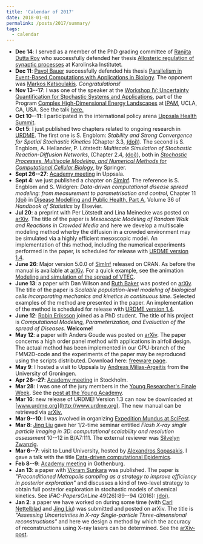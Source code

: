 ```yaml
---
title: 'Calendar of 2017'
date: 2018-01-01
permalink: /posts/2017/summary/
tags:
  - calendar
---
```


*   **Dec 14**: I served as a member of the PhD grading committee of [Ranjita Dutta Roy](http://ki.se/en/people/randut) who successfully defended her thesis [Allosteric regulation of synaptic processes](https://openarchive.ki.se/xmlui/handle/10616/46125) at Karolinska Institutet.
*   **Dec 11**: [Pavol Bauer](http://www.it.uu.se/katalog/pavpa354) successfully defended his thesis [Parallelism in Event-Based Computations with Applications in Biology](http://uu.diva-portal.org/smash/record.jsf?pid=diva2:1151116). The opponent was [Markos Katsoulakis](http://people.math.umass.edu/~markos/). _Congratulations!_
*   **Nov 13--17**: I was one of the speaker at the [Workshop IV: Uncertainty Quantification for Stochastic Systems and Applications](http://www.ipam.ucla.edu/programs/workshops/workshop-iv-uncertainty-quantification-for-stochastic-systems-and-applications/), part of the Program [Complex High-Dimensional Energy Landscapes](http://www.ipam.ucla.edu/programs/long-programs/complex-high-dimensional-energy-landscapes/) at [IPAM](http://www.ipam.ucla.edu/), UCLA, CA, USA. See the talk [here.](http://www.ipam.ucla.edu/abstract/?tid=14343&pcode=ELWS4)
*   **Oct 10--11**: I participated in the international policy arena [Uppsala Health Summit](http://www.uppsalahealthsummit.se/).
*   **Oct 5**: I just published two chapters related to ongoing research in [URDME](http://www.urdme.org). The first one is S. Engblom: _Stability and Strong Convergence for Spatial Stochastic Kinetics_ (Chapter 3.3, [(doi)](https://doi.org/10.1007/978-3-319-62627-7_5)). The second is S. Engblom, A. Hellander, P. Lötstedt: _Multiscale Simulation of Stochastic Reaction-Diffusion Networks_, (Chapter 2.4, [(doi)](https://doi.org/10.1007/978-3-319-62627-7_3)), both in [_Stochastic Processes, Multiscale Modeling, and Numerical Methods for Computational Cellular Biology_](https://link.springer.com/book/10.1007%2F978-3-319-62627-7), by Springer.
*   **Sept 26--27**: [Academy meeting](http://sverigesungaakademi.se/1239.html) in Uppsala.
*   **Sept 4**: we just published a chapter on [SimInf](http://www.siminf.org). The reference is S. Engblom and S. Widgren: _Data-driven computational disease spread modeling: from measurement to parametrisation and control_, Chapter 11 [(doi)](https://doi.org/10.1016/bs.host.2017.05.005) in [Disease Modelling and Public Health, Part A](https://www.elsevier.com/books/disease-modelling-and-public-health-part-a/srinivasa-rao/978-0-444-63968-4), Volume 36 of _Handbook of Statistics_ by Elsevier.
*   **Jul 20**: a preprint with Per Lötstedt and Lina Meinecke was posted on [arXiv](http://arxiv.org/abs/1707.05998). The title of the paper is _Mesoscopic Modeling of Random Walk and Reactions in Crowded Media_ and here we develop a multiscale modeling method wherby the diffusion in a crowded environment may be simulated via a highly efficient mesoscopic model. An implementation of this method, including the numerical experiments performed in the paper, is scheduled for release with [URDME version 1.4](http://www.urdme.org).
*   **June 26**: Major version 5.0.0 of [SimInf](http://www.siminf.org) released on CRAN. As before the manual is available at [arXiv](https://arxiv.org/abs/1605.01421). For a quick example, see the animation [Modeling and simulation of the spread of VTEC](animations/siminf_anim1.html).
*   **June 13**: a paper with Dan Wilson and [Ruth Baker](http://www.iamruthbaker.com/) was posted on [arXiv](http://arxiv.org/abs/1706.03375). The title of the paper is _Scalable population-level modeling of biological cells incorporating mechanics and kinetics in continuous time_. Selected examples of the method are presented in the paper. An implementation of the method is scheduled for release with [URDME version 1.4](http://www.urdme.org).
*   **June 12**: [Robin Eriksson](http://katalog.uu.se/empinfo/?id=N17-232) joined as a PhD student. The title of his project is _Computational Modeling, Parameterization, and Evaluation of the spread of Diseases_. **Welcome!**
*   **May 12**: a paper with Anders Goude was posted on [arXiv](http://arxiv.org/abs/1705.04116). The paper concerns a high order panel method with applications in airfoil design. The actual method has been implemented in our GPU-branch of the FMM2D-code and the experiments of the paper may be reproduced using the scripts distributed. Download here: [freeware page](freeware).
*   **May 9**: I hosted a visit to Uppsala by [Andreas Milias-Argeitis](http://www.rug.nl/staff/a.milias.argeitis/) from the University of Groningen.
*   **Apr 26--27**: [Academy meeting](http://www.sverigesungaakademi.se/1149.html) in Stockholm.
*   **Mar 28**: I was one of the jury members in the [Young Researcher's Finale Week](https://www.ungaforskare.se/utstallningen/finalen/). See the [post at the Young Academy](http://www.sverigesungaakademi.se/1150.html).
*   **Mar 16**: new release of URDME! Version 1.3 can now be downloaded at [www.urdme.org](http://www.urdme.org). The new manual can be retrieved via [arXiv.](http://arxiv.org/abs/0902.2912)
*   **Mar 9--10**: I was involved in organizing [Expedition Mundus at SciFest](http://www.sverigesungaakademi.se/1110.html).
*   **Mar 8**: [Jing Liu](http://www.it.uu.se/katalog/jinli971) gave her 1/2-time seminar entitled _Flash X-ray single particle imaging in 3D: computational scalability and resolution assessment_ 10--12 in B/A7:111. The external reviewer was [Silvelyn Zwanzig](http://www2.math.uu.se/~zwanzig/).
*   **Mar 6--7**: visit to Lund University, hosted by [Alexandros Sopasakis](http://www.maths.lu.se/staff/alexandros-sopasakis). I gave a talk with the title [Data-driven computational Epidemics](http://www.maths.lu.se/kalendarium/?event=data-driven-computational-epidemics).
*   **Feb 8--9**: [Academy meeting](http://www.sverigesungaakademi.se/1131.html) in Gothenburg.
*   **Jan 13**: a paper with [Vikram Sunkara](https://www.zib.de/members/sunkara) was published. The paper is _"Preconditioned Metropolis sampling as a strategy to improve efficiency in posterior exploration"_ and discusses a kind of two-level strategy to obtain full posterior exploration in stochastic models of chemical kinetics. See _IFAC-PapersOnLine_ 49(26):89--94 (2016): [(doi)](http://dx.doi.org/10.1016/j.ifacol.2016.12.108).
*   **Jan 2**: a paper we have worked on during some time (with [Carl Nettelblad](http://www.it.uu.se/katalog/carln) and [Jing Liu](http://user.it.uu.se/~jinli971)) was submitted and posted on arXiv. The title is _"Assessing Uncertainties in X-ray Single-particle Three-dimensional reconstructions"_ and here we design a method by which the accuracy of reconstructions using X-ray lasers can be determined. See the [arXiv-post](https://arxiv.org/abs/1701.00338).
